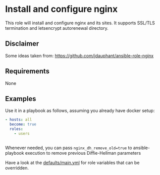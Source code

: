 Install and configure nginx
===========================

This role will install and configure nginx and its sites. It supports SSL/TLS
termination and letsencrypt autorenewal directory.


Disclaimer
----------
Some ideas taken from: https://github.com/jdauphant/ansible-role-nginx

Requirements
------------

None

Examples
--------

Use it in a playbook as follows, assuming you already have docker setup:
```yaml
- hosts: all
  become: true
  roles:
    - users
  
```
Whenever needed, you can pass `nginx_dh_remove_old=true` to ansible-playbook 
execution to remove previous Diffie-Hellman parameters

Have a look at the [defaults/main.yml](defaults/main.yml) for role variables
that can be overridden.
